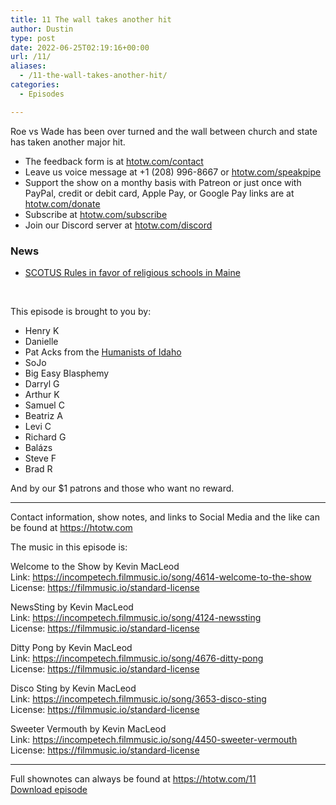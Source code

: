 ```yaml
---
title: 11 The wall takes another hit
author: Dustin
type: post
date: 2022-06-25T02:19:16+00:00
url: /11/
aliases:
  - /11-the-wall-takes-another-hit/
categories:
  - Episodes

---
```

<div id="buzzsprout-player-10851479"></div><script src="https://www.buzzsprout.com/1983601/10851479-11-the-wall-takes-another-hit.js?container_id=buzzsprout-player-10851479&player=small" type="text/javascript" charset="utf-8"></script>
  
Roe vs Wade has been over turned and the wall between church and state has taken another major hit.

<!--more-->

 * The feedback form is at [htotw.com/contact][1]
 * Leave us voice message at +1 (208) 996-8667 or [htotw.com/speakpipe][2]
 * Support the show on a monthy basis with Patreon or just once with PayPal, credit or debit card, Apple Pay, or Google Pay links are at [htotw.com/donate][3]
 * Subscribe at [htotw.com/subscribe][4]
 * Join our Discord server at [htotw.com/discord][5]

### News

  * <a href="https://www.axios.com/2022/06/21/supreme-court-maine-religion-school-funds" target="_blank" rel="noopener">SCOTUS Rules in favor of religious schools in Maine</a>

&nbsp;

This episode is brought to you by:

  * Henry K
  * Danielle
  * Pat Acks from the [Humanists of Idaho][6]
  * SoJo
  * Big Easy Blasphemy
  * Darryl G
  * Arthur K
  * Samuel C
  * Beatriz A
  * Levi C
  * Richard G
  * Balázs
  * Steve F
  * Brad R

And by our $1 patrons and those who want no reward.

* * *

Contact information, show notes, and links to Social Media and the like can be found at <https://htotw.com>

The music in this episode is:

Welcome to the Show by Kevin MacLeod  
Link: https://incompetech.filmmusic.io/song/4614-welcome-to-the-show  
License: https://filmmusic.io/standard-license

NewsSting by Kevin MacLeod  
Link: https://incompetech.filmmusic.io/song/4124-newssting  
License: https://filmmusic.io/standard-license

Ditty Pong by Kevin MacLeod  
Link: https://incompetech.filmmusic.io/song/4676-ditty-pong  
License: https://filmmusic.io/standard-license

Disco Sting by Kevin MacLeod  
Link: https://incompetech.filmmusic.io/song/3653-disco-sting  
License: https://filmmusic.io/standard-license

Sweeter Vermouth by Kevin MacLeod  
Link: https://incompetech.filmmusic.io/song/4450-sweeter-vermouth  
License: https://filmmusic.io/standard-license

* * *

Full shownotes can always be found at <https://htotw.com/11>  
[Download episode][7]

 [1]: https://htotw.com/contact
 [2]: https://htotw.com/speakpike
 [3]: https://htotw.com/donate
 [4]: https://htotw.com/subscribe
 [5]: https://htotw.com/discord
 [6]: https://www.humanistsofidaho.org/
 [7]: https://www.buzzsprout.com/1983601/10851479-11-the-wall-takes-another-hit.mp3?download=true